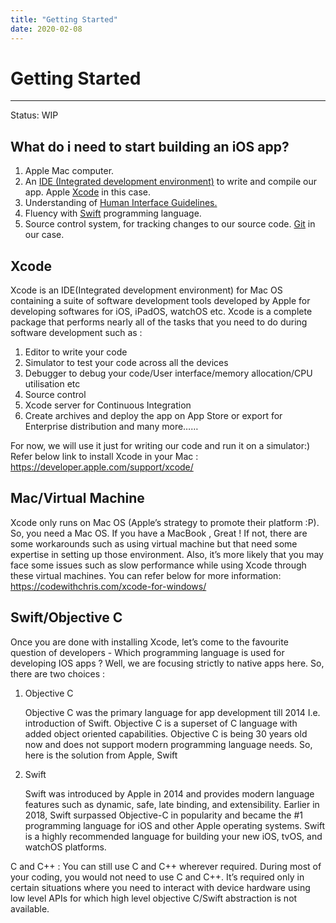 ```yaml
---
title: "Getting Started"
date: 2020-02-08
---
```


# Getting Started
---
Status: WIP

## What do i need to start building an iOS app?

1. Apple Mac computer.
2. An [IDE (Integrated development environment)](https://en.wikipedia.org/wiki/Integrated_development_environment) to write and compile our app. Apple [Xcode](https://developer.apple.com/xcode/) in this case.
3. Understanding of [Human Interface Guidelines.](https://developer.apple.com/design/human-interface-guidelines/)
4. Fluency with [Swift](https://developer.apple.com/swift/) programming language.
5. Source control system, for tracking changes to our source code. [Git](https://en.wikipedia.org/wiki/Git) in our case.

## Xcode 
  Xcode is an IDE(Integrated development environment) for Mac OS containing a suite of software development tools developed by Apple for developing softwares for iOS, iPadOS, watchOS etc. Xcode is a complete package that performs nearly all of the tasks that you need to do during software development such as :
1. Editor to write your code
2. Simulator to test your code across all the devices
3. Debugger to debug your code/User interface/memory allocation/CPU utilisation etc
4. Source control
5. Xcode server for Continuous Integration 
6. Create archives and deploy the app on App Store or export for Enterprise distribution  and many more……

For now, we will use it just for writing our code and run it on a simulator:) Refer below link to install Xcode in your Mac : 
https://developer.apple.com/support/xcode/ 


## Mac/Virtual Machine
   Xcode only runs on  Mac OS (Apple’s strategy to promote their platform :P). So, you need a Mac OS. If you have a MacBook , Great ! If not, there are some workarounds such as using virtual machine but that need some expertise in setting up those environment. Also, it’s more likely that you may face some issues such as slow performance while using Xcode through these virtual machines. You can refer below for more information:
https://codewithchris.com/xcode-for-windows/

## Swift/Objective C
   Once you are done with installing Xcode, let’s come to the favourite question of developers - Which programming language is used for developing IOS apps ? Well, we are focusing strictly to native apps here. So, there are two choices :
   1. Objective C

      Objective C was the primary language for app development till 2014 I.e. introduction of Swift. Objective C is a superset of C language with added object oriented capabilities. Objective C is being 30 years old now and does not support modern programming language needs. So, here is the solution from Apple, Swift

   2. Swift
   
      Swift was introduced by Apple in 2014 and provides modern language features such as dynamic, safe, late binding, and extensibility.  Earlier in 2018, Swift surpassed Objective-C in popularity and became the #1 programming language for iOS and other Apple operating systems. Swift is a highly recommended language for building your new iOS, tvOS, and watchOS platforms.

   C and C++ : You can still use C and C++ wherever required. During most of your coding, you would not need to use C and C++. It’s required only in certain situations where you need to interact with device hardware using low level APIs for which high level objective C/Swift abstraction is not available.


